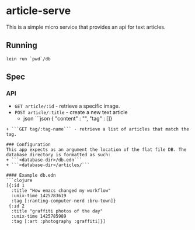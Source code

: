 # article-serve
This is a simple micro service that provides an api for text articles.

## Running

```lein run `pwd`/db```

## Spec

### API
+ ```GET article/:id``` - retrieve a specific image.
+ ```POST article/:title``` -  create a new text article
    + json ```json
{ "content" : "",
  "tag" : []}
``` 
+ ```GET tag/:tag-name``` - retrieve a list of articles that match the tag.

### Configuration
This app expects as an argument the location of the flat file DB. The database directory is formatted as such:
+ ```<database-dir>/db.edn```
+ ```<database-dir>/articles/```

#### Example db.edn
```clojure
[{:id 1 
  :title "How emacs changed my workflow"
  :unix-time 1425783619
  :tag [:ranting-computer-nerd :bru-town]}
 {:id 2
  :title "graffiti photos of the day"
  :unix-time 1425785989
  :tag [:art :photography :graffiti]}]
```
